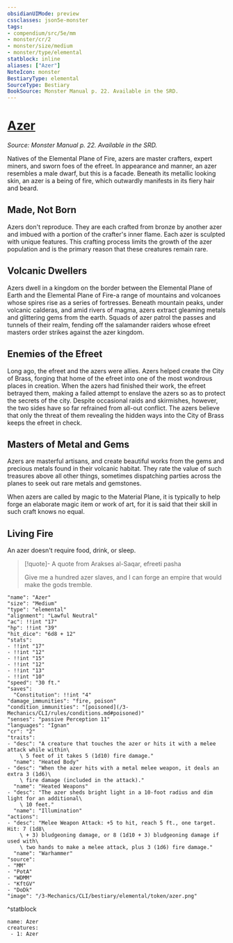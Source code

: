```yaml
---
obsidianUIMode: preview
cssclasses: json5e-monster
tags:
- compendium/src/5e/mm
- monster/cr/2
- monster/size/medium
- monster/type/elemental
statblock: inline
aliases: ["Azer"]
NoteIcon: monster
BestiaryType: elemental
SourceType: Bestiary
BookSource: Monster Manual p. 22. Available in the SRD.
---
```

# [Azer](3-Mechanics\CLI\bestiary\elemental/azer.md)
*Source: Monster Manual p. 22. Available in the SRD.*  

Natives of the Elemental Plane of Fire, azers are master crafters, expert miners, and sworn foes of the efreet. In appearance and manner, an azer resembles a male dwarf, but this is a facade. Beneath its metallic looking skin, an azer is a being of fire, which outwardly manifests in its fiery hair and beard.

## Made, Not Born

Azers don't reproduce. They are each crafted from bronze by another azer and imbued with a portion of the crafter's inner flame. Each azer is sculpted with unique features. This crafting process limits the growth of the azer population and is the primary reason that these creatures remain rare.

## Volcanic Dwellers

Azers dwell in a kingdom on the border between the Elemental Plane of Earth and the Elemental Plane of Fire-a range of mountains and volcanoes whose spires rise as a series of fortresses. Beneath mountain peaks, under volcanic calderas, and amid rivers of magma, azers extract gleaming metals and glittering gems from the earth. Squads of azer patrol the passes and tunnels of their realm, fending off the salamander raiders whose efreet masters order strikes against the azer kingdom.

## Enemies of the Efreet

Long ago, the efreet and the azers were allies. Azers helped create the City of Brass, forging that home of the efreet into one of the most wondrous places in creation. When the azers had finished their work, the efreet betrayed them, making a failed attempt to enslave the azers so as to protect the secrets of the city. Despite occasional raids and skirmishes, however, the two sides have so far refrained from all-out conflict. The azers believe that only the threat of them revealing the hidden ways into the City of Brass keeps the efreet in check.

## Masters of Metal and Gems

Azers are masterful artisans, and create beautiful works from the gems and precious metals found in their volcanic habitat. They rate the value of such treasures above all other things, sometimes dispatching parties across the planes to seek out rare metals and gemstones.

When azers are called by magic to the Material Plane, it is typically to help forge an elaborate magic item or work of art, for it is said that their skill in such craft knows no equal.

## Living Fire

An azer doesn't require food, drink, or sleep.

> [!quote]- A quote from Arakses al-Saqar, efreeti pasha  
> 
> Give me a hundred azer slaves, and I can forge an empire that would make the gods tremble.


```statblock
"name": "Azer"
"size": "Medium"
"type": "elemental"
"alignment": "Lawful Neutral"
"ac": !!int "17"
"hp": !!int "39"
"hit_dice": "6d8 + 12"
"stats":
- !!int "17"
- !!int "12"
- !!int "15"
- !!int "12"
- !!int "13"
- !!int "10"
"speed": "30 ft."
"saves":
  "Constitution": !!int "4"
"damage_immunities": "fire, poison"
"condition_immunities": "[poisoned](/3-Mechanics/CLI/rules/conditions.md#poisoned)"
"senses": "passive Perception 11"
"languages": "Ignan"
"cr": "2"
"traits":
- "desc": "A creature that touches the azer or hits it with a melee attack while within\
    \ 5 feet of it takes 5 (1d10) fire damage."
  "name": "Heated Body"
- "desc": "When the azer hits with a metal melee weapon, it deals an extra 3 (1d6)\
    \ fire damage (included in the attack)."
  "name": "Heated Weapons"
- "desc": "The azer sheds bright light in a 10-foot radius and dim light for an additional\
    \ 10 feet."
  "name": "Illumination"
"actions":
- "desc": "Melee Weapon Attack: +5 to hit, reach 5 ft., one target. Hit: 7 (1d8\
    \ + 3) bludgeoning damage, or 8 (1d10 + 3) bludgeoning damage if used with\
    \ two hands to make a melee attack, plus 3 (1d6) fire damage."
  "name": "Warhammer"
"source":
- "MM"
- "PotA"
- "WDMM"
- "KftGV"
- "DoDk"
"image": "/3-Mechanics/CLI/bestiary/elemental/token/azer.png"
```
^statblock

```encounter-table
name: Azer
creatures:
 - 1: Azer
```